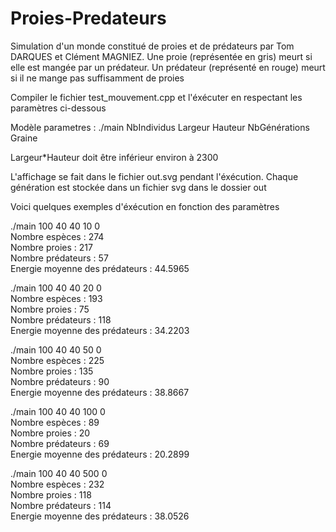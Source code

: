 # Proies-Predateurs
Simulation d'un monde constitué de proies et de prédateurs par Tom DARQUES et Clément MAGNIEZ.
Une proie (représentée en gris) meurt si elle est mangée par un prédateur. Un prédateur (représenté en rouge) meurt si il ne mange pas suffisamment de proies

Compiler le fichier test_mouvement.cpp et l'éxécuter en respectant les paramètres ci-dessous

Modèle parametres : ./main NbIndividus Largeur Hauteur NbGénérations Graine                                                                                       

Largeur*Hauteur doit être inférieur environ à 2300

L'affichage se fait dans le fichier out.svg pendant l'éxécution. Chaque génération est stockée dans un fichier svg dans le dossier out                         

Voici quelques exemples d'éxécution en fonction des paramètres

./main 100 40 40 10 0                                                                                                                    
Nombre espèces : 274                                                                                                                  
Nombre proies : 217                                                                                                                  
Nombre prédateurs : 57                                                                                                                  
Energie moyenne des prédateurs : 44.5965                                                                                                                  

./main 100 40 40 20 0                                                                                                                  
Nombre espèces : 193                                                                                                                  
Nombre proies : 75                                                                                                                  
Nombre prédateurs : 118                                                                                                                  
Energie moyenne des prédateurs : 34.2203                                                                                                                  

./main 100 40 40 50 0                                                                                                                  
Nombre espèces : 225                                                                                                                  
Nombre proies : 135                                                                                                                  
Nombre prédateurs : 90                                                                                                                  
Energie moyenne des prédateurs : 38.8667                                                                                                                  

./main 100 40 40 100 0                                                                                                                  
Nombre espèces : 89                                                                                                                  
Nombre proies : 20                                                                                                                  
Nombre prédateurs : 69                                                                                                                  
Energie moyenne des prédateurs : 20.2899                                                                                                                  

./main 100 40 40 500 0                                                                                                                  
Nombre espèces : 232                                                                                                                  
Nombre proies : 118                                                                                                                  
Nombre prédateurs : 114                                                                                                                  
Energie moyenne des prédateurs : 38.0526                                                                                                                  
